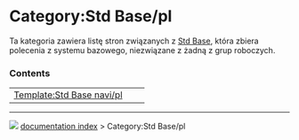 # Category:Std Base/pl
Ta kategoria zawiera listę stron związanych z [Std Base](Std_Base/pl.md), która zbiera polecenia z systemu bazowego, niezwiązane z żadną z grup roboczych.

### Contents

|     |     |     |
| --- | --- | --- |
| [Template:Std Base navi/pl](Template_Std_Base_navi/pl.md) |



---
![](images/Button_right.svg) [documentation index](../README.md) > Category:Std Base/pl
